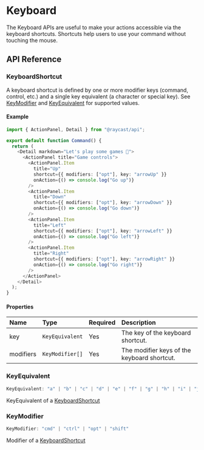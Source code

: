# Keyboard

The Keyboard APIs are useful to make your actions accessible via the keyboard shortcuts. Shortcuts help users to use your command without touching the mouse. 

## API Reference

### KeyboardShortcut

A keyboard shortcut is defined by one or more modifier keys (command, control, etc.) and a single key equivalent (a character or special key).
See [KeyModifier](../keyboard.md#keymodifier) and [KeyEquivalent](../keyboard.md#keyequivalent) for supported values.

#### Example

```typescript
import { ActionPanel, Detail } from "@raycast/api";

export default function Command() {
  return (
    <Detail markdown="Let's play some games 👾">
      <ActionPanel title="Game controls">
        <ActionPanel.Item
          title="Up"
          shortcut={{ modifiers: ["opt"], key: "arrowUp" }}
          onAction={() => console.log("Go up")}
        />
        <ActionPanel.Item
          title="Down"
          shortcut={{ modifiers: ["opt"], key: "arrowDown" }}
          onAction={() => console.log("Go down")}
        />
        <ActionPanel.Item
          title="Left"
          shortcut={{ modifiers: ["opt"], key: "arrowLeft" }}
          onAction={() => console.log("Go left")}
        />
        <ActionPanel.Item
          title="Right"
          shortcut={{ modifiers: ["opt"], key: "arrowRight" }}
          onAction={() => console.log("Go right")}
        />
      </ActionPanel>
    </Detail>
  );
}
```

#### Properties

| Name | Type | Required | Description |
| :--- | :--- | :--- | :--- |
| key | `KeyEquivalent` | Yes | The key of the keyboard shortcut. |
| modifiers | `KeyModifier[]` | Yes | The modifier keys of the keyboard shortcut. |

### KeyEquivalent

```typescript
KeyEquivalent: "a" | "b" | "c" | "d" | "e" | "f" | "g" | "h" | "i" | "j" | "k" | "l" | "m" | "n" | "o" | "p" | "q" | "r" | "s" | "t" | "u" | "v" | "w" | "x" | "y" | "z" | "0" | "1" | "2" | "3" | "4" | "5" | "6" | "7" | "8" | "9" | "." | "," | ";" | "=" | "+" | "-" | "[" | "]" | "{" | "}" | "«" | "»" | "(" | ")" | "/" | "\\" | "'" | "`" | "§" | "^" | "@" | "$" | "return" | "delete" | "deleteForward" | "tab" | "arrowUp" | "arrowDown" | "arrowLeft" | "arrowRight" | "pageUp" | "pageDown" | "home" | "end" | "space" | "escape" | "enter" | "backspace"
```

KeyEquivalent of a [KeyboardShortcut](../keyboard.md#keyboardshortcut)

### KeyModifier

```typescript
KeyModifier: "cmd" | "ctrl" | "opt" | "shift"
```

Modifier of a [KeyboardShortcut](../keyboard.md#keyboardshortcut)

